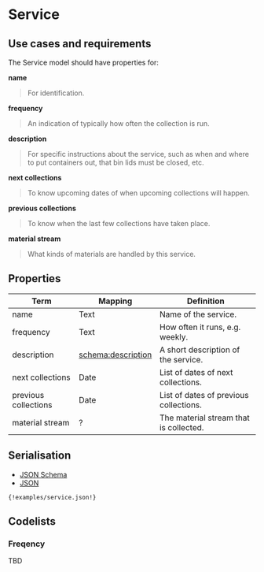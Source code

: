 
# Service

## Use cases and requirements

The Service model should have properties for:

**name**

> For identification.

**frequency**

> An indication of typically how often the collection is run.

**description**

> For specific instructions about the service, such as when and where to put containers out, that bin lids must be closed, etc.

**next collections**

> To know upcoming dates of when upcoming collections will happen.

**previous collections**

> To know when the last few collections have taken place.

**material stream**

> What kinds of materials are handled by this service.


## Properties

Term     | Mapping | Definition
---------|---------|-----------
name | Text | Name of the service.
frequency | Text | How often it runs, e.g. weekly.
description | [schema:description](https://schema.org/description) | A short description of the service.
next collections | Date | List of dates of next collections.
previous collections | Date | List of dates of previous collections.
material stream | ? | The material stream that is collected.


## Serialisation

<div>

  <!-- Nav tabs -->
  <ul class="nav nav-tabs" role="tablist">
    <li role="presentation"><a href="#schema" aria-controls="schema" role="tab" data-toggle="tab">JSON Schema</a></li>
    <li role="presentation" class="active"><a href="#json" aria-controls="json" role="tab" data-toggle="tab">JSON</a></li>
  </ul>

  <!-- Tab panes -->
  <div class="tab-content">
    <div role="tabpanel" class="tab-pane" id="schema">
    </div>
    <div role="tabpanel" class="tab-pane active" id="json">
      <pre><code class="hljs json">{!examples/service.json!}</code></pre>
    </div>
  </div>

</div>

## Codelists

### Freqency
TBD



